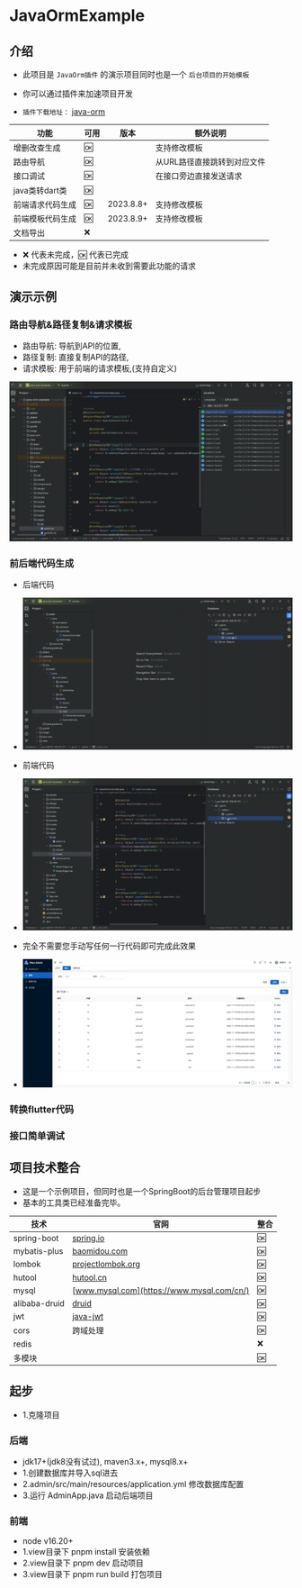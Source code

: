 # JavaOrmExample

## 介绍

- 此项目是 `JavaOrm插件` 的演示项目同时也是一个 `后台项目的开始模板`
- 你可以通过插件来加速项目开发

- `插件下载地址：` [java-orm](https://plugins.jetbrains.com/plugin/20888-javaorm)

| 功能          | 可用 | 版本        | 额外说明            |
|-------------|----|-----------|-----------------|
| 增删改查生成      | 🆗 |           | 支持修改模板          |
| 路由导航        | 🆗 |           | 从URL路径直接跳转到对应文件 |
| 接口调试        | 🆗 |           | 在接口旁边直接发送请求     |
| java类转dart类 | 🆗 |           |                 |
| 前端请求代码生成    | 🆗 | 2023.8.8+ | 支持修改模板          |
| 前端模板代码生成    | 🆗 | 2023.8.9+ | 支持修改模板          |
| 文档导出        | ❌  |           |                 |

- ❌ 代表未完成，🆗 代表已完成
- 未完成原因可能是目前并未收到需要此功能的请求

## 演示示例

### 路由导航&路径复制&请求模板

- 路由导航: 导航到API的位置,
- 路径复制: 直接复制API的路径,
- 请求模板: 用于前端的请求模板,(支持自定义)

![router-path-code.gif](image/router-path-code.gif)

### 前后端代码生成

- 后端代码
- ![](image/code-create.gif)
- 前端代码
- ![](image/view-create.gif)

- 完全不需要您手动写任何一行代码即可完成此效果
- ![](image/img_4.png)

### 转换flutter代码


### 接口简单调试



## 项目技术整合

- 这是一个示例项目，但同时也是一个SpringBoot的后台管理项目起步
- 基本的工具类已经准备完毕。

| 技术            | 官网                                                   | 整合 |
|---------------|------------------------------------------------------|----|
| spring-boot   | [spring.io](https://spring.io/projects/spring-boot/) | 🆗 |
| mybatis-plus  | [baomidou.com](https://baomidou.com/)                | 🆗 |
| lombok        | [projectlombok.org](https://projectlombok.org/)      | 🆗 |
| hutool        | [hutool.cn](https://hutool.cn/)                      | 🆗 |
| mysql         | [www.mysql.com](https://www.mysql.com/cn/)           | 🆗 |
| alibaba-druid | [druid](https://github.com/alibaba/druid)            | 🆗 |
| jwt           | [java-jwt](https://github.com/auth0/java-jwt)        | 🆗 |
| cors          | 跨域处理                                                 | 🆗 |
| redis         |                                                      | ❌  |
| 多模块           |                                                      | 🆗 |

## 起步

- 1.克隆项目

### 后端


- jdk17+(jdk8没有试过), maven3.x+, mysql8.x+
- 1.创建数据库并导入sql进去
- 2.admin/src/main/resources/application.yml 修改数据库配置
- 3.运行 AdminApp.java 启动后端项目

### 前端

- node v16.20+
- 1.view目录下 pnpm install 安装依赖
- 2.view目录下 pnpm dev 启动项目
- 3.view目录下 pnpm run build 打包项目

